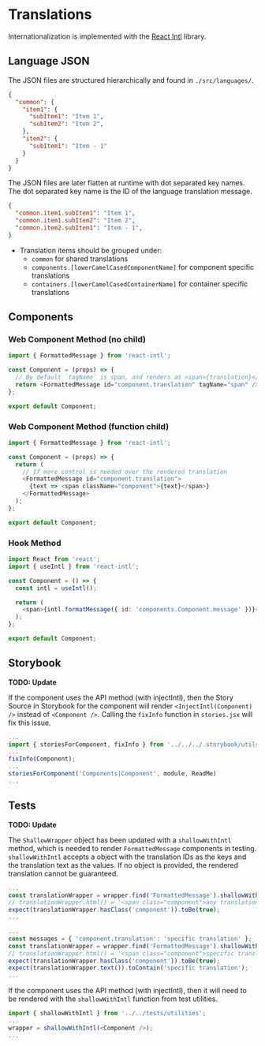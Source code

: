 # Translations

Internationalization is implemented with the [React Intl](https://github.com/yahoo/react-intl)
library.

## Language JSON

The JSON files are structured hierarchically and found in `./src/languages/`.

```json
{
  "common": {
    "item1": {
      "subItem1": "Item 1",
      "subItem2": "Item 2",
    },
    "item2": {
      "subItem1": "Item - 1"
    }
  }
}
```

The JSON files are later flatten at runtime with dot separated key names.
The dot separated key name is the ID of the language translation message.

```json
{
  "common.item1.subItem1": "Item 1",
  "common.item1.subItem2": "Item 2",
  "common.item2.subItem1": "Item - 1",
}
```

- Translation items should be grouped under:
  - `common` for shared translations
  - `components.[lowerCamelCasedComponentName]` for component specific translations
  - `containers.[lowerCamelCasedContainerName]` for container specific translations

## Components

### Web Component Method (no child)

```js
import { FormattedMessage } from 'react-intl';

const Component = (props) => {
  // By default `tagName` is span, and renders as <span>{translation}</span>
  return <FormattedMessage id="component.translation" tagName="span" />;
};

export default Component;
```

### Web Component Method (function child)

```js
import { FormattedMessage } from 'react-intl';

const Component = (props) => {
  return (
    // If more control is needed over the rendered translation
    <FormattedMessage id="component.translation">
      {text => <span className="component">{text}</span>}
    </FormattedMessage>
  );
};

export default Component;
```

### Hook Method

```js
import React from 'react';
import { useIntl } from 'react-intl';

const Component = () => {
  const intl = useIntl();

  return (
    <span>{intl.formatMessage({ id: 'components.Component.message' })}<span/>
  );
};

export default Component;
```

## Storybook

**TODO: Update**

If the component uses the API method (with injectIntl), then the Story Source in Storybook for the
component will render `<InjectIntl(Component) />` instead of `<Component />`. Calling the `fixInfo`
function in `stories.jsx` will fix this issue.

```js
...
import { storiesForComponent, fixInfo } from '../../../.storybook/utils';
...
fixInfo(Component);
...
storiesForComponent('Components|Component', module, ReadMe)
...
```

## Tests

**TODO: Update**

The `ShallowWrapper` object has been updated with a `shallowWithIntl` method, which is needed to
render `FormattedMessage` components in testing. `shallowWithIntl` accepts a object with the
translation IDs as the keys and the translation text as the values. If no object is provided, the
rendered translation cannot be guaranteed.

```js
...
const translationWrapper = wrapper.find('FormattedMessage').shallowWithIntl();
// translationWrapper.html() = '<span class="component">any translation</span>'
expect(translationWrapper.hasClass('component')).toBe(true);
...
```

```js
...
const messages = { 'component.translation': 'specific translation' };
const translationWrapper = wrapper.find('FormattedMessage').shallowWithIntl(messages);
// translationWrapper.html() = '<span class="component">specific translation</span>'
expect(translationWrapper.hasClass('component')).toBe(true);
expect(translationWrapper.text()).toContain('specific translation');
...
```

If the component uses the API method (with injectIntl), then it will need to be rendered with the
`shallowWithIntl` function from test utilities.

```js
import { shallowWithIntl } from '../../tests/utilities';
...
wrapper = shallowWithIntl(<Component />);
...
```
